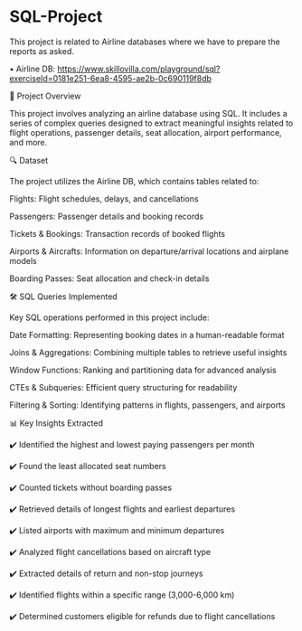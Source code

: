 # SQL-Project

This project is related to Airline databases where we have to prepare the reports as asked.

•	Airline DB: https://www.skillovilla.com/playground/sql?exerciseId=0181e251-6ea8-4595-ae2b-0c690119f8db


📌 Project Overview

This project involves analyzing an airline database using SQL. It includes a series of complex queries designed to extract meaningful insights related to flight operations, passenger details, seat allocation, airport performance, and more.

🔍 Dataset

The project utilizes the Airline DB, which contains tables related to:

Flights: Flight schedules, delays, and cancellations

Passengers: Passenger details and booking records

Tickets & Bookings: Transaction records of booked flights

Airports & Aircrafts: Information on departure/arrival locations and airplane models

Boarding Passes: Seat allocation and check-in details

🛠️ SQL Queries Implemented

Key SQL operations performed in this project include:

Date Formatting: Representing booking dates in a human-readable format

Joins & Aggregations: Combining multiple tables to retrieve useful insights

Window Functions: Ranking and partitioning data for advanced analysis

CTEs & Subqueries: Efficient query structuring for readability

Filtering & Sorting: Identifying patterns in flights, passengers, and airports

📊 Key Insights Extracted

✔️ Identified the highest and lowest paying passengers per month

✔️ Found the least allocated seat numbers

✔️ Counted tickets without boarding passes

✔️ Retrieved details of longest flights and earliest departures

✔️ Listed airports with maximum and minimum departures

✔️ Analyzed flight cancellations based on aircraft type

✔️ Extracted details of return and non-stop journeys

✔️ Identified flights within a specific range (3,000-6,000 km)

✔️ Determined customers eligible for refunds due to flight cancellations
